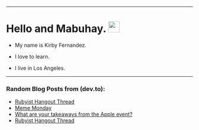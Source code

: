 
<img src="https://komarev.com/ghpvc/?username=kirbygit&style=flat-square&color=blue" alt=""/>

---
<h1>
  Hello and Mabuhay.
  <img src="https://media.giphy.com/media/hvRJCLFzcasrR4ia7z/giphy.gif" width="30px"/>
</h1>

- My name is Kirby Fernandez.

- I love to learn.

- I live in Los Angeles.

---

### Random Blog Posts from (dev.to):
<!-- BLOG-POST-LIST:START -->
- [Rubyist Hangout Thread](https://dev.to/ben/rubyist-hangout-thread-2i84)
- [Meme Monday](https://dev.to/ben/meme-monday-3olc)
- [What are your takeaways from the Apple event?](https://dev.to/ben/what-are-your-takeaways-from-the-apple-event-24f7)
- [Rubyist Hangout Thread](https://dev.to/ben/rubyist-hangout-thread-33hc)
<!-- BLOG-POST-LIST:END -->
